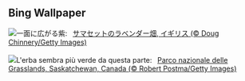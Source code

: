## Bing Wallpaper
![](https://www.bing.com/th?id=OHR.SomersetLavender_JA-JP1412605129_UHD.jpg&w=1000)一面に広がる紫:&nbsp;&ensp;[サマセットのラベンダー畑, イギリス  (© Doug Chinnery/Getty Images)](https://www.bing.com/th?id=OHR.SomersetLavender_JA-JP1412605129_UHD.jpg)
<br><br/>
![](https://www.bing.com/th?id=OHR.GrasslandsNationalParkSaskachewan_IT-IT3302807559_UHD.jpg&w=1000)L'erba sembra più verde da questa parte:&nbsp;&ensp;[Parco nazionale delle Grasslands, Saskatchewan, Canada (© Robert Postma/Getty Images)](https://www.bing.com/th?id=OHR.GrasslandsNationalParkSaskachewan_IT-IT3302807559_UHD.jpg)
<br><br/>
